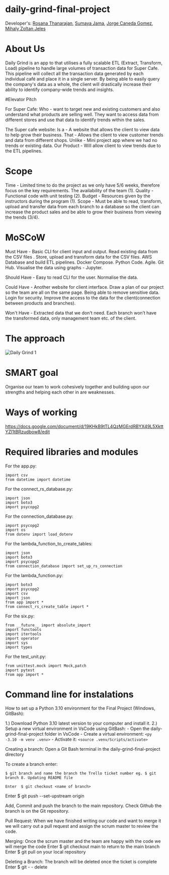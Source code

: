 # daily-grind-final-project


Developer's: 
[Rosana Thanarajan](https://github.com/rosana-t),
[Sumaya Jama](https://github.com/sumayaja),
[Jorge Caneda Gomez](https://github.com/jorgecaneda),
[Mihaly Zoltan Jeles](https://github.com/MihalyJeles)

# About Us

Daily Grind is an app to that utilises a fully scalable ETL (Extract, Transform, Load) pipeline to handle large
volumes of transaction data for Super Cafe. This pipeline will collect all the transaction data generated by each individual café and place it
in a single server. By being able to easily query the company's data as a whole, the client will drastically increase their ability to identify company-wide trends and insights.


#Elevator Pitch

For Super Cafe:
Who - want to target new and existing customers and also understand what products are selling well. They want to access data from different stores and use that data to identify trends within the sales.

The Super cafe website:
Is a  - A website that allows the client to view data to help grow their business.
That - Allows the client to view customer trends and data from different shops.
Unlike - Mini project app where we had no trends or existing data.
Our Product - Will allow client to view trends due to the ETL pipelines. 

# Scope
Time - Limited time to do the project as we only have 5/6 weeks, therefore focus on the key requirements. The availability of the team (1).
Quality - Functional code with unit testing (2).
Budget - Resources given by the instructors during the program (1).
Scope - Must be able to read, transform, upload and transfer data from each branch to a database so the client can increase the product sales and be able to grow their business from viewing the trends (3/4).

# MoSCoW

Must Have -
Basic CLI for client input and output.
Read existing data from the CSV files .
Store, upload and transform data for the CSV files.
AWS Database and build ETL pipelines.
Docker Compose.
Python Code.
Agile.
Git Hub.
Visualise the data using graphs - Jupyter.

Should Have - 
Easy to read CLI for the user.
Normalise the data.

Could Have - 
Another website for client interface.
Draw a plan of our project so the team are all on the same page.
Being able to remove sensitive data.
Login for security.
Improve the access to the data for the client(connection between products and branches).

Won't Have - 
Extracted data that we don't need.
Each branch won’t have the transformed data, only management team etc. of the client.

# The approach
![Daily Grind 1](https://user-images.githubusercontent.com/127961119/231802098-93dc852a-dcda-4a7b-9156-9619b74946ad.png)

# SMART goal
Organise our team to work cohesively together and building upon our strengths and helping each other in are weaknesses.

# Ways of working
https://docs.google.com/document/d/19KHkB9tTL4QzMGErdRBYX49L5XkttYZl1tBRzudbow8/edit

# Required libraries and modules
For the app.py:
```
import csv
from datetime import datetime
```

For the connect_rs_database.py:
```
import json
import boto3
import psycopg2
```

For the connection_database.py:
```
import psycopg2
import os
from dotenv import load_dotenv
```

For the lambda_function_to_create_tables:
```
import json
import boto3
import psycopg2
from connection_database import set_up_rs_connection
```

For the lambda_function.py:
```
import boto3
import psycopg2
import csv
import json
from app import *
from connect_rs_create_table import *
```

For the six.py:
```
from __future__ import absolute_import
import functools
import itertools
import operator
import sys
import types
```

For the test_unit.py:
```
from unittest.mock import Mock,patch
import pytest
from app import *
```

# Command line for instalations
How to set up a Python 3.10 environment for the Final Project (Windows, GitBash):

1.) Download Python 3.10 latest version to your computer and install it.
2.) Setup a new virtual environment in VsCode using GitBash:
		- Open the daily-grind-final-project folder in VsCode
		- Create a virtual environment: 
		```
		<py -3.10 -m venv .venv>
		```
		- Activate it: 
		```
		<source .venv/Scripts/activate>
		```

Creating a branch:
Open a Git Bash terminal in the daily-grind-final-project directory

To create a branch enter:
```
$ git branch and name the branch the Trello ticket number eg. $ git branch 8. Updating README file
```

```
Enter  $ git checkout <name of branch> 
```

Enter $ git push --set-upstream origin <name of branch> 

Add, Commit and push the branch to the main repository. Check Github the branch is on the Git repository. 

Pull Request: 
When we have finished writing our code and want to merge it we will carry out a pull request and assign the scrum master to review the code. 

Merging:
Once the scrum master and the team are happy with the code we will merge the code
Enter $ git checkout main to return to the main branch 
Enter $ git pull on your local repository

Deleting a Branch: 
The branch will be deleted once the ticket is complete 
Enter  $ git - - delete <name of branch> 

